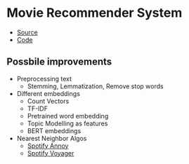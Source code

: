 # Movie Recommender System

- [Source](https://ploomber-sql.readthedocs.io/en/latest/mini-projects/recommendation-system/introduction.html)
- [Code](https://github.com/ploomber/sql/tree/main/mini-projects/movie-rec-system)

## Possbile improvements
- Preprocessing text
    - Stemming, Lemmatization, Remove stop words
- Different embeddings
    - Count Vectors
    - TF-IDF
    - Pretrained word embedding
    - Topic Modelling as features
    - BERT embeddings
- Nearest Neighbor Algos
    - [Spotify Annoy](https://github.com/spotify/annoy)
    - [Spotify Voyager](https://github.com/spotify/voyager)
